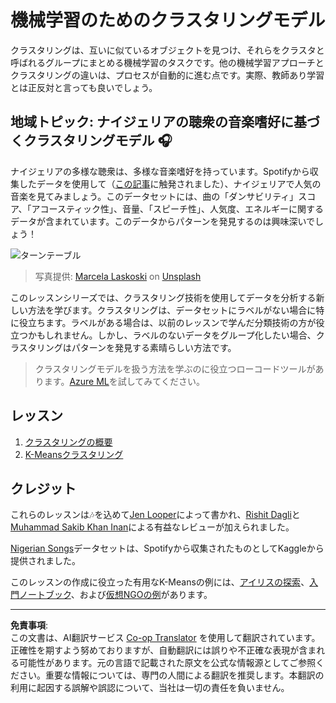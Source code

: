<!--
CO_OP_TRANSLATOR_METADATA:
{
  "original_hash": "b28a3a4911584062772c537b653ebbc7",
  "translation_date": "2025-09-03T22:55:43+00:00",
  "source_file": "5-Clustering/README.md",
  "language_code": "ja"
}
-->
# 機械学習のためのクラスタリングモデル

クラスタリングは、互いに似ているオブジェクトを見つけ、それらをクラスタと呼ばれるグループにまとめる機械学習のタスクです。他の機械学習アプローチとクラスタリングの違いは、プロセスが自動的に進む点です。実際、教師あり学習とは正反対と言っても良いでしょう。

## 地域トピック: ナイジェリアの聴衆の音楽嗜好に基づくクラスタリングモデル 🎧

ナイジェリアの多様な聴衆は、多様な音楽嗜好を持っています。Spotifyから収集したデータを使用して（[この記事](https://towardsdatascience.com/country-wise-visual-analysis-of-music-taste-using-spotify-api-seaborn-in-python-77f5b749b421)に触発されました）、ナイジェリアで人気の音楽を見てみましょう。このデータセットには、曲の「ダンサビリティ」スコア、「アコースティック性」、音量、「スピーチ性」、人気度、エネルギーに関するデータが含まれています。このデータからパターンを発見するのは興味深いでしょう！

![ターンテーブル](../../../translated_images/turntable.f2b86b13c53302dc106aa741de9dc96ac372864cf458dd6f879119857aab01da.ja.jpg)

> 写真提供: <a href="https://unsplash.com/@marcelalaskoski?utm_source=unsplash&utm_medium=referral&utm_content=creditCopyText">Marcela Laskoski</a> on <a href="https://unsplash.com/s/photos/nigerian-music?utm_source=unsplash&utm_medium=referral&utm_content=creditCopyText">Unsplash</a>
  
このレッスンシリーズでは、クラスタリング技術を使用してデータを分析する新しい方法を学びます。クラスタリングは、データセットにラベルがない場合に特に役立ちます。ラベルがある場合は、以前のレッスンで学んだ分類技術の方が役立つかもしれません。しかし、ラベルのないデータをグループ化したい場合、クラスタリングはパターンを発見する素晴らしい方法です。

> クラスタリングモデルを扱う方法を学ぶのに役立つローコードツールがあります。[Azure ML](https://docs.microsoft.com/learn/modules/create-clustering-model-azure-machine-learning-designer/?WT.mc_id=academic-77952-leestott)を試してみてください。

## レッスン

1. [クラスタリングの概要](1-Visualize/README.md)
2. [K-Meansクラスタリング](2-K-Means/README.md)

## クレジット

これらのレッスンは🎶を込めて[Jen Looper](https://www.twitter.com/jenlooper)によって書かれ、[Rishit Dagli](https://rishit_dagli)と[Muhammad Sakib Khan Inan](https://twitter.com/Sakibinan)による有益なレビューが加えられました。

[Nigerian Songs](https://www.kaggle.com/sootersaalu/nigerian-songs-spotify)データセットは、Spotifyから収集されたものとしてKaggleから提供されました。

このレッスンの作成に役立った有用なK-Meansの例には、[アイリスの探索](https://www.kaggle.com/bburns/iris-exploration-pca-k-means-and-gmm-clustering)、[入門ノートブック](https://www.kaggle.com/prashant111/k-means-clustering-with-python)、および[仮想NGOの例](https://www.kaggle.com/ankandash/pca-k-means-clustering-hierarchical-clustering)があります。

---

**免責事項**:  
この文書は、AI翻訳サービス [Co-op Translator](https://github.com/Azure/co-op-translator) を使用して翻訳されています。正確性を期すよう努めておりますが、自動翻訳には誤りや不正確な表現が含まれる可能性があります。元の言語で記載された原文を公式な情報源としてご参照ください。重要な情報については、専門の人間による翻訳を推奨します。本翻訳の利用に起因する誤解や誤認について、当社は一切の責任を負いません。